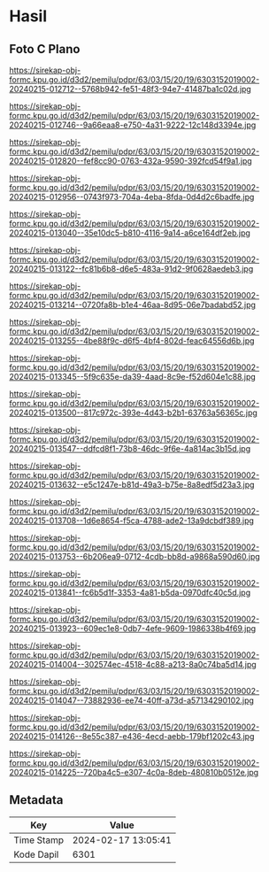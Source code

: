 # Hasil

## Foto C Plano

https://sirekap-obj-formc.kpu.go.id/d3d2/pemilu/pdpr/63/03/15/20/19/6303152019002-20240215-012712--5768b942-fe51-48f3-94e7-41487ba1c02d.jpg

https://sirekap-obj-formc.kpu.go.id/d3d2/pemilu/pdpr/63/03/15/20/19/6303152019002-20240215-012746--9a66eaa8-e750-4a31-9222-12c148d3394e.jpg

https://sirekap-obj-formc.kpu.go.id/d3d2/pemilu/pdpr/63/03/15/20/19/6303152019002-20240215-012820--fef8cc90-0763-432a-9590-392fcd54f9a1.jpg

https://sirekap-obj-formc.kpu.go.id/d3d2/pemilu/pdpr/63/03/15/20/19/6303152019002-20240215-012956--0743f973-704a-4eba-8fda-0d4d2c6badfe.jpg

https://sirekap-obj-formc.kpu.go.id/d3d2/pemilu/pdpr/63/03/15/20/19/6303152019002-20240215-013040--35e10dc5-b810-4116-9a14-a6ce164df2eb.jpg

https://sirekap-obj-formc.kpu.go.id/d3d2/pemilu/pdpr/63/03/15/20/19/6303152019002-20240215-013122--fc81b6b8-d6e5-483a-91d2-9f0628aedeb3.jpg

https://sirekap-obj-formc.kpu.go.id/d3d2/pemilu/pdpr/63/03/15/20/19/6303152019002-20240215-013214--0720fa8b-b1e4-46aa-8d95-06e7badabd52.jpg

https://sirekap-obj-formc.kpu.go.id/d3d2/pemilu/pdpr/63/03/15/20/19/6303152019002-20240215-013255--4be88f9c-d6f5-4bf4-802d-feac64556d6b.jpg

https://sirekap-obj-formc.kpu.go.id/d3d2/pemilu/pdpr/63/03/15/20/19/6303152019002-20240215-013345--5f9c635e-da39-4aad-8c9e-f52d604e1c88.jpg

https://sirekap-obj-formc.kpu.go.id/d3d2/pemilu/pdpr/63/03/15/20/19/6303152019002-20240215-013500--817c972c-393e-4d43-b2b1-63763a56365c.jpg

https://sirekap-obj-formc.kpu.go.id/d3d2/pemilu/pdpr/63/03/15/20/19/6303152019002-20240215-013547--ddfcd8f1-73b8-46dc-9f6e-4a814ac3b15d.jpg

https://sirekap-obj-formc.kpu.go.id/d3d2/pemilu/pdpr/63/03/15/20/19/6303152019002-20240215-013632--e5c1247e-b81d-49a3-b75e-8a8edf5d23a3.jpg

https://sirekap-obj-formc.kpu.go.id/d3d2/pemilu/pdpr/63/03/15/20/19/6303152019002-20240215-013708--1d6e8654-f5ca-4788-ade2-13a9dcbdf389.jpg

https://sirekap-obj-formc.kpu.go.id/d3d2/pemilu/pdpr/63/03/15/20/19/6303152019002-20240215-013753--6b206ea9-0712-4cdb-bb8d-a9868a590d60.jpg

https://sirekap-obj-formc.kpu.go.id/d3d2/pemilu/pdpr/63/03/15/20/19/6303152019002-20240215-013841--fc6b5d1f-3353-4a81-b5da-0970dfc40c5d.jpg

https://sirekap-obj-formc.kpu.go.id/d3d2/pemilu/pdpr/63/03/15/20/19/6303152019002-20240215-013923--609ec1e8-0db7-4efe-9609-1986338b4f69.jpg

https://sirekap-obj-formc.kpu.go.id/d3d2/pemilu/pdpr/63/03/15/20/19/6303152019002-20240215-014004--302574ec-4518-4c88-a213-8a0c74ba5d14.jpg

https://sirekap-obj-formc.kpu.go.id/d3d2/pemilu/pdpr/63/03/15/20/19/6303152019002-20240215-014047--73882936-ee74-40ff-a73d-a57134290102.jpg

https://sirekap-obj-formc.kpu.go.id/d3d2/pemilu/pdpr/63/03/15/20/19/6303152019002-20240215-014126--8e55c387-e436-4ecd-aebb-179bf1202c43.jpg

https://sirekap-obj-formc.kpu.go.id/d3d2/pemilu/pdpr/63/03/15/20/19/6303152019002-20240215-014225--720ba4c5-e307-4c0a-8deb-480810b0512e.jpg


## Metadata

| Key        | Value               |
| ---------- | ------------------- |
| Time Stamp | 2024-02-17 13:05:41 |
| Kode Dapil | 6301                |



